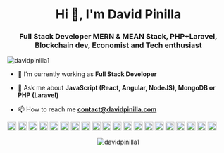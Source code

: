 <h1 align="center">Hi 👋, I'm David Pinilla</h1>
<h3 align="center">Full Stack Developer MERN & MEAN Stack, PHP+Laravel, Blockchain dev, Economist and Tech enthusiast</h3>
<p align="left"> <img src="https://komarev.com/ghpvc/?username=davidpinilla1" alt="davidpinilla1" /> </p>

- 🔭 I’m currently working as **Full Stack Developer**

- 💬 Ask me about **JavaScript (React, Angular, NodeJS), MongoDB or PHP (Laravel)**

- 📫 How to reach me **contact@davidpinilla.com**

<p align="left"><img src="https://konpa.github.io/devicon/devicon.git/icons/react/react-original-wordmark.svg" alt="react" width="20" height="20"/> <img src="https://konpa.github.io/devicon/devicon.git/icons/angularjs/angularjs-original.svg" alt="angularjs" width="20" height="20"/> <img src="https://konpa.github.io/devicon/devicon.git/icons/bootstrap/bootstrap-plain.svg" alt="bootstrap" width="20" height="20"/> <img src="https://konpa.github.io/devicon/devicon.git/icons/css3/css3-original-wordmark.svg" alt="css3" width="20" height="20"/> <img src="https://konpa.github.io/devicon/devicon.git/icons/docker/docker-original-wordmark.svg" alt="docker" width="20" height="20"/> <img src="https://konpa.github.io/devicon/devicon.git/icons/html5/html5-original-wordmark.svg" alt="html5" width="20" height="20"/> <img src="https://konpa.github.io/devicon/devicon.git/icons/javascript/javascript-original.svg" alt="javascript" width="20" height="20"/> <img src="https://konpa.github.io/devicon/devicon.git/icons/typescript/typescript-original.svg" alt="typescript" width="20" height="20"/> <img src="https://konpa.github.io/devicon/devicon.git/icons/laravel/laravel-plain-wordmark.svg" alt="laravel" width="20" height="20"/> <img src="https://konpa.github.io/devicon/devicon.git/icons/mongodb/mongodb-original-wordmark.svg" alt="mongodb" width="20" height="20"/> <img src="https://konpa.github.io/devicon/devicon.git/icons/mysql/mysql-original-wordmark.svg" alt="mysql" width="20" height="20"/> <img src="https://konpa.github.io/devicon/devicon.git/icons/php/php-original.svg" alt="php" width="20" height="20"/> <img src="https://konpa.github.io/devicon/devicon.git/icons/rails/rails-original-wordmark.svg" alt="rails" width="20" height="20"/> <img src="https://konpa.github.io/devicon/devicon.git/icons/ruby/ruby-original-wordmark.svg" alt="ruby" width="20" height="20"/> <img src="https://konpa.github.io/devicon/devicon.git/icons/sass/sass-original.svg" alt="sass" width="20" height="20"/> <img src="https://konpa.github.io/devicon/devicon.git/icons/nodejs/nodejs-original-wordmark.svg" alt="nodejs" width="20" height="20"/> <img src="https://konpa.github.io/devicon/devicon.git/icons/linux/linux-original.svg" alt="linux" width="20" height="20"/> <img src="https://konpa.github.io/devicon/devicon.git/icons/redux/redux-original.svg" alt="redux" width="20" height="20"/> <img src="https://konpa.github.io/devicon/devicon.git/icons/webpack/webpack-original.svg" alt="webpack" width="20" height="20"/> <img src="https://konpa.github.io/devicon/devicon.git/icons/express/express-original-wordmark.svg" alt="express" width="20" height="20"/></p><p align="center"> <img src="https://github-readme-stats.vercel.app/api?username=davidpinilla1&show_icons=true" alt="davidpinilla1" /> </p>

